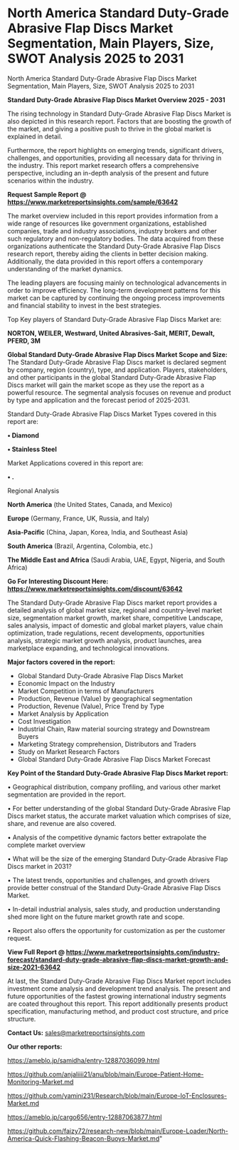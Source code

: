 # North America Standard Duty-Grade Abrasive Flap Discs Market Segmentation, Main Players, Size, SWOT Analysis 2025 to 2031
North America Standard Duty-Grade Abrasive Flap Discs Market Segmentation, Main Players, Size, SWOT Analysis 2025 to 2031

<Strong> Standard Duty-Grade Abrasive Flap Discs Market Overview 2025 - 2031</strong>

The rising technology in Standard Duty-Grade Abrasive Flap Discs Market is also depicted in this research report. Factors that are boosting the growth of the market, and giving a positive push to thrive in the global market is explained in detail.

Furthermore, the report highlights on emerging trends, significant drivers, challenges, and opportunities, providing all necessary data for thriving in the industry. This report market research offers a comprehensive perspective, including an in-depth analysis of the present and future scenarios within the industry.

<strong>Request Sample Report @ <a href=https://www.marketreportsinsights.com/sample/63642>https://www.marketreportsinsights.com/sample/63642</a></strong>

The market overview included in this report provides information from a wide range of resources like government organizations, established companies, trade and industry associations, industry brokers and other such regulatory and non-regulatory bodies. The data acquired from these organizations authenticate the Standard Duty-Grade Abrasive Flap Discs research report, thereby aiding the clients in better decision making. Additionally, the data provided in this report offers a contemporary understanding of the market dynamics.

The leading players are focusing mainly on technological advancements in order to improve efficiency. The long-term development patterns for this market can be captured by continuing the ongoing process improvements and financial stability to invest in the best strategies.

Top Key players of Standard Duty-Grade Abrasive Flap Discs Market are:

<strong>NORTON, WEILER, Westward, United Abrasives-Sait, MERIT, Dewalt, PFERD, 3M</strong>

<strong><b>Global Standard Duty-Grade Abrasive Flap Discs Market Scope and Size:</b></strong>
The Standard Duty-Grade Abrasive Flap Discs market is declared segment by company, region (country), type, and application. Players, stakeholders, and other participants in the global Standard Duty-Grade Abrasive Flap Discs market will gain the market scope as they use the report as a powerful resource. The segmental analysis focuses on revenue and product by type and application and the forecast period of 2025-2031.

Standard Duty-Grade Abrasive Flap Discs Market Types covered in this report are:

<strong>• Diamond

• Stainless Steel</strong>

Market Applications covered in this report are:

<strong>• .</strong> 

Regional Analysis

<strong>North America</strong> (the United States, Canada, and Mexico)

<strong>Europe</strong> (Germany, France, UK, Russia, and Italy)

<strong>Asia-Pacific</strong> (China, Japan, Korea, India, and Southeast Asia)

<strong>South America</strong> (Brazil, Argentina, Colombia, etc.)

<strong>The Middle East and Africa</strong> (Saudi Arabia, UAE, Egypt, Nigeria, and South Africa)

<strong>Go For Interesting Discount Here: <a href=https://www.marketreportsinsights.com/discount/63642>https://www.marketreportsinsights.com/discount/63642</a></strong>

The Standard Duty-Grade Abrasive Flap Discs market report provides a detailed analysis of global market size, regional and country-level market size, segmentation market growth, market share, competitive Landscape, sales analysis, impact of domestic and global market players, value chain optimization, trade regulations, recent developments, opportunities analysis, strategic market growth analysis, product launches, area marketplace expanding, and technological innovations.

<strong><b>Major factors covered in the report:</b></strong>
<ul>
  <li>Global Standard Duty-Grade Abrasive Flap Discs Market </li>
  <li>Economic Impact on the Industry</li>
  <li>Market Competition in terms of Manufacturers</li>
  <li>Production, Revenue (Value) by geographical segmentation</li>
  <li>Production, Revenue (Value), Price Trend by Type</li>
  <li>Market Analysis by Application</li>
  <li>Cost Investigation</li>
  <li>Industrial Chain, Raw material sourcing strategy and Downstream Buyers</li>
  <li>Marketing Strategy comprehension, Distributors and Traders</li>
  <li>Study on Market Research Factors</li>
  <li>Global Standard Duty-Grade Abrasive Flap Discs Market Forecast</li>
</ul>

<strong><b>Key Point of the Standard Duty-Grade Abrasive Flap Discs Market report:</b></strong>

• Geographical distribution, company profiling, and various other market segmentation are provided in the report.

• For better understanding of the global Standard Duty-Grade Abrasive Flap Discs market status, the accurate market valuation which comprises of size, share, and revenue are also covered.

• Analysis of the competitive dynamic factors better extrapolate the complete market overview

• What will be the size of the emerging Standard Duty-Grade Abrasive Flap Discs market in 2031?

• The latest trends, opportunities and challenges, and growth drivers provide better construal of the Standard Duty-Grade Abrasive Flap Discs Market.

• In-detail industrial analysis, sales study, and production understanding shed more light on the future market growth rate and scope.

• Report also offers the opportunity for customization as per the customer request.

<strong><b>View Full Report @ <a href=https://www.marketreportsinsights.com/industry-forecast/standard-duty-grade-abrasive-flap-discs-market-growth-and-size-2021-63642>https://www.marketreportsinsights.com/industry-forecast/standard-duty-grade-abrasive-flap-discs-market-growth-and-size-2021-63642</a></b></strong>


At last, the Standard Duty-Grade Abrasive Flap Discs Market report includes investment come analysis and development trend analysis. The present and future opportunities of the fastest growing international industry segments are coated throughout this report. This report additionally presents product specification, manufacturing method, and product cost structure, and price structure.

<strong>Contact Us:</strong>
sales@marketreportsinsights.com

<strong>Our other reports:</strong>

<a href=https://ameblo.jp/samidha/entry-12887036099.html>https://ameblo.jp/samidha/entry-12887036099.html</a>

<a href=https://github.com/anjaliiii21/anu/blob/main/Europe-Patient-Home-Monitoring-Market.md>https://github.com/anjaliiii21/anu/blob/main/Europe-Patient-Home-Monitoring-Market.md</a>

<a href=https://github.com/yamini231/Research/blob/main/Europe-IoT-Enclosures-Market.md>https://github.com/yamini231/Research/blob/main/Europe-IoT-Enclosures-Market.md</a>

<a href=https://ameblo.jp/cargo656/entry-12887063877.html>https://ameblo.jp/cargo656/entry-12887063877.html</a>

<a href=https://github.com/faizy72/research-new/blob/main/Europe-Loader/North-America-Quick-Flashing-Beacon-Buoys-Market.md>https://github.com/faizy72/research-new/blob/main/Europe-Loader/North-America-Quick-Flashing-Beacon-Buoys-Market.md</a>"
